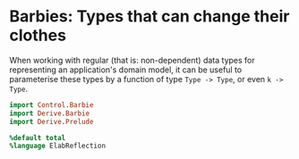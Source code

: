 # Barbies: Types that can change their clothes

When working with regular (that is: non-dependent) data types
for representing an application's domain model, it can be useful
to parameterise these types by a function of type `Type -> Type`,
or even `k -> Type`.

```idris
import Control.Barbie
import Derive.Barbie
import Derive.Prelude

%default total
%language ElabReflection
```

<!-- vi: filetype=idris2
-->

